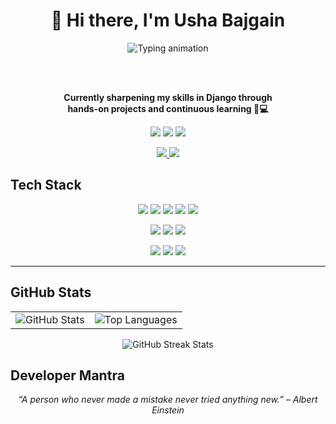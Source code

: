 <h1 align="center">👋 Hi there, I'm Usha Bajgain</h1>

<div align="center">

 <div align="center">
  <img src="https://readme-typing-svg.herokuapp.com?font=Fira+Code&pause=1000&color=00F7FF&width=500&lines=Aspiring+Developer+%F0%9F%92%BB;Django+Intern+%F0%9F%9A%80;Problem+Solver+%F0%9F%A7%91%E2%80%8D%F0%9F%92%BB" alt="Typing animation" />
</div>


  <br><br>

  <strong>
    Currently sharpening my skills in Django through<br>
    hands-on projects and continuous learning 🌱💻
  </strong>

</div>


<p align="center">
  <img src="https://img.shields.io/badge/Technology%20for%20Good-%23F97316?style=for-the-badge&logo=github&logoColor=white"/>
  <img src="https://img.shields.io/badge/Learn%20by%20Doing-%2300C49A?style=for-the-badge&logo=progress&logoColor=white"/>
  <img src="https://img.shields.io/badge/Data%20Driven-%233B82F6?style=for-the-badge&logo=python&logoColor=white"/>
</p>

<p align="center">
  <a href="https://www.linkedin.com/in/usha-bajgain-1683282a7/" target="_blank">
    <img src="https://img.shields.io/badge/LinkedIn-0A66C2?style=for-the-badge&logo=linkedin&logoColor=white"/>
  </a>
  <a href="https://www.instagram.com/usharchivess/" target="_blank">
    <img src="https://img.shields.io/badge/Instagram-E4405F?style=for-the-badge&logo=instagram&logoColor=white"/>
  </a>
</p>



## Tech Stack

<p align="center">
  <img src="https://img.shields.io/badge/Python-3776AB?style=for-the-badge&logo=python&logoColor=white"/>
  <img src="https://img.shields.io/badge/Django-092E20?style=for-the-badge&logo=django&logoColor=white"/>
  <img src="https://img.shields.io/badge/MySQL-005C84?style=for-the-badge&logo=mysql&logoColor=white"/>
  <img src="https://img.shields.io/badge/HTML5-E34F26?style=for-the-badge&logo=html5&logoColor=white"/>
  <img src="https://img.shields.io/badge/CSS3-1572B6?style=for-the-badge&logo=css3&logoColor=white"/>
</p>

<p align="center">
  <img src="https://img.shields.io/badge/Java EE-007396?style=for-the-badge&logo=java&logoColor=white"/>
  <img src="https://img.shields.io/badge/JSP-007396?style=for-the-badge&logo=java&logoColor=white"/>
  <img src="https://img.shields.io/badge/JSTL-007396?style=for-the-badge&logo=java&logoColor=white"/>
</p>

<p align="center">
  <img src="https://img.shields.io/badge/VS Code-007ACC?style=for-the-badge&logo=visualstudiocode&logoColor=white"/>
  <img src="https://img.shields.io/badge/Jupyter-F37626?style=for-the-badge&logo=jupyter&logoColor=white"/>
  <img src="https://img.shields.io/badge/GitHub-181717?style=for-the-badge&logo=github&logoColor=white"/>
</p>

---

## GitHub Stats

<table align="center">
  <tr>
    <td>
      <img src="https://github-readme-stats.vercel.app/api?username=ushabajgain&show_icons=true&theme=tokyonight" alt="GitHub Stats" />
    </td>
    <td>
      <img src="https://github-readme-stats.vercel.app/api/top-langs/?username=ushabajgain&layout=compact&theme=tokyonight" alt="Top Languages" />
    </td>
  </tr>
</table>

<p align="center">
  <img src="https://github-readme-streak-stats.herokuapp.com/?user=ushabajgain&theme=tokyonight" alt="GitHub Streak Stats" />
</p>

## Developer Mantra

<p align="center">
  <em>“A person who never made a mistake never tried anything new.” – Albert Einstein</em>
</p>
